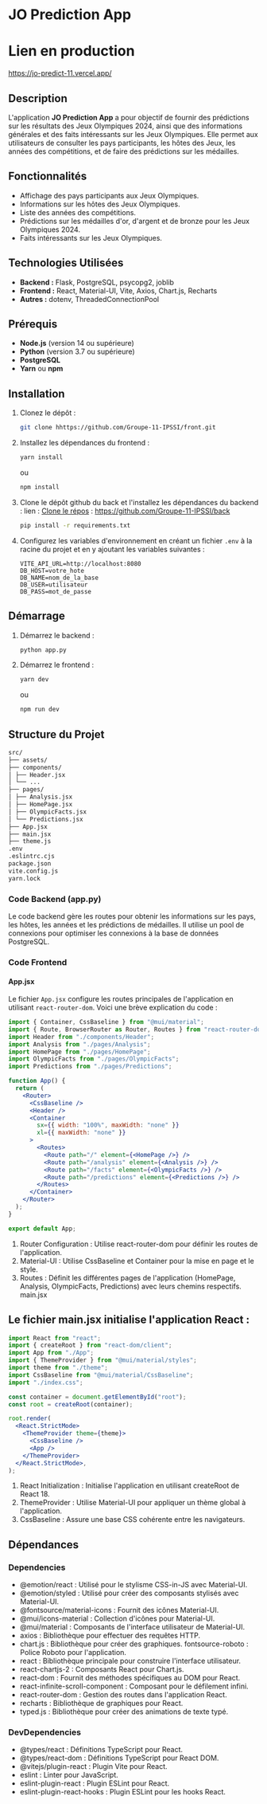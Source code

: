 # JO Prediction App

# Lien en production
https://jo-predict-11.vercel.app/

## Description
L'application **JO Prediction App** a pour objectif de fournir des prédictions sur les résultats des Jeux Olympiques 2024, ainsi que des informations générales et des faits intéressants sur les Jeux Olympiques. Elle permet aux utilisateurs de consulter les pays participants, les hôtes des Jeux, les années des compétitions, et de faire des prédictions sur les médailles.

## Fonctionnalités
- Affichage des pays participants aux Jeux Olympiques.
- Informations sur les hôtes des Jeux Olympiques.
- Liste des années des compétitions.
- Prédictions sur les médailles d'or, d'argent et de bronze pour les Jeux Olympiques 2024.
- Faits intéressants sur les Jeux Olympiques.

## Technologies Utilisées
- **Backend :** Flask, PostgreSQL, psycopg2, joblib
- **Frontend :** React, Material-UI, Vite, Axios, Chart.js, Recharts
- **Autres :** dotenv, ThreadedConnectionPool

## Prérequis
- **Node.js** (version 14 ou supérieure)
- **Python** (version 3.7 ou supérieure)
- **PostgreSQL**
- **Yarn** ou **npm**

## Installation
1. Clonez le dépôt :
    ```sh
    git clone hhttps://github.com/Groupe-11-IPSSI/front.git
    ```

2. Installez les dépendances du frontend :
    ```sh
    yarn install
    ```
    ou
    ```sh
    npm install
    ```

3. Clone le dépôt github du back et l'installez les dépendances du backend :
    lien : [Clone le répos](https://github.com/Groupe-11-IPSSI/back) : https://github.com/Groupe-11-IPSSI/back
    ```sh
    pip install -r requirements.txt
    ```

4. Configurez les variables d'environnement en créant un fichier `.env` à la racine du projet et en y ajoutant les variables suivantes :
    ```
    VITE_API_URL=http://localhost:8080
    DB_HOST=votre_hote
    DB_NAME=nom_de_la_base
    DB_USER=utilisateur
    DB_PASS=mot_de_passe
    ```

## Démarrage
1. Démarrez le backend :
    ```sh
    python app.py
    ```

2. Démarrez le frontend :
    ```sh
    yarn dev
    ```
    ou
    ```sh
    npm run dev
    ```

## Structure du Projet

```txt
src/
├── assets/
├── components/
│ ├── Header.jsx
│ └── ...
├── pages/
│ ├── Analysis.jsx
│ ├── HomePage.jsx
│ ├── OlympicFacts.jsx
│ └── Predictions.jsx
├── App.jsx
├── main.jsx
├── theme.js
.env
.eslintrc.cjs
package.json
vite.config.js
yarn.lock
```

### Code Backend (app.py)
Le code backend gère les routes pour obtenir les informations sur les pays, les hôtes, les années et les prédictions de médailles. Il utilise un pool de connexions pour optimiser les connexions à la base de données PostgreSQL.

### Code Frontend

#### App.jsx
Le fichier `App.jsx` configure les routes principales de l'application en utilisant `react-router-dom`. Voici une brève explication du code :

```jsx
import { Container, CssBaseline } from "@mui/material";
import { Route, BrowserRouter as Router, Routes } from "react-router-dom";
import Header from "./components/Header";
import Analysis from "./pages/Analysis";
import HomePage from "./pages/HomePage";
import OlympicFacts from "./pages/OlympicFacts";
import Predictions from "./pages/Predictions";

function App() {
  return (
    <Router>
      <CssBaseline />
      <Header />
      <Container
        sx={{ width: "100%", maxWidth: "none" }}
        xl={{ maxWidth: "none" }}
      >
        <Routes>
          <Route path="/" element={<HomePage />} />
          <Route path="/analysis" element={<Analysis />} />
          <Route path="/facts" element={<OlympicFacts />} />
          <Route path="/predictions" element={<Predictions />} />
        </Routes>
      </Container>
    </Router>
  );
}

export default App;
```

1. Router Configuration : Utilise react-router-dom pour définir les routes de l'application.
2. Material-UI : Utilise CssBaseline et Container pour la mise en page et le style.
3. Routes : Définit les différentes pages de l'application (HomePage, Analysis, OlympicFacts, Predictions) avec leurs chemins respectifs.
main.jsx

## Le fichier main.jsx initialise l'application React :

```jsx
import React from "react";
import { createRoot } from "react-dom/client";
import App from "./App";
import { ThemeProvider } from "@mui/material/styles";
import theme from "./theme";
import CssBaseline from "@mui/material/CssBaseline";
import "./index.css";

const container = document.getElementById("root");
const root = createRoot(container);

root.render(
  <React.StrictMode>
    <ThemeProvider theme={theme}>
      <CssBaseline />
      <App />
    </ThemeProvider>
  </React.StrictMode>,
);
```

1. React Initialization : Initialise l'application en utilisant createRoot de React 18.
2. ThemeProvider : Utilise Material-UI pour appliquer un thème global à l'application.
3. CssBaseline : Assure une base CSS cohérente entre les navigateurs.

## Dépendances

### Dependencies
- @emotion/react : Utilisé pour le stylisme CSS-in-JS avec Material-UI.
- @emotion/styled : Utilisé pour créer des composants stylisés avec Material-UI.
- @fontsource/material-icons : Fournit des icônes Material-UI.
- @mui/icons-material : Collection d'icônes pour Material-UI.
- @mui/material : Composants de l'interface utilisateur de Material-UI.
- axios : Bibliothèque pour effectuer des requêtes HTTP.
- chart.js : Bibliothèque pour créer des graphiques.
fontsource-roboto : Police Roboto pour l'application.
- react : Bibliothèque principale pour construire l'interface utilisateur.
- react-chartjs-2 : Composants React pour Chart.js.
- react-dom : Fournit des méthodes spécifiques au DOM pour React.
- react-infinite-scroll-component : Composant pour le défilement infini.
- react-router-dom : Gestion des routes dans l'application React.
- recharts : Bibliothèque de graphiques pour React.
- typed.js : Bibliothèque pour créer des animations de texte typé.

### DevDependencies
- @types/react : Définitions TypeScript pour React.
- @types/react-dom : Définitions TypeScript pour React DOM.
- @vitejs/plugin-react : Plugin Vite pour React.
- eslint : Linter pour JavaScript.
- eslint-plugin-react : Plugin ESLint pour React.
- eslint-plugin-react-hooks : Plugin ESLint pour les hooks React.

